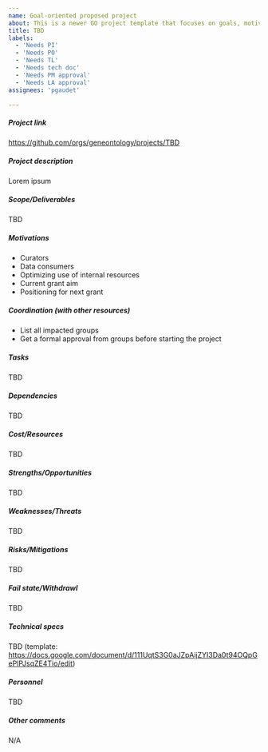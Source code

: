 ```yaml
---
name: Goal-oriented proposed project
about: This is a newer GO project template that focuses on goals, motivations, and results.
title: TBD
labels: 
  - 'Needs PI'
  - 'Needs PO'
  - 'Needs TL'
  - 'Needs tech doc'
  - 'Needs PM approval'
  - 'Needs LA approval'
assignees: 'pgaudet'

---
```


##### Project link
https://github.com/orgs/geneontology/projects/TBD

##### Project description

Lorem ipsum

##### Scope/Deliverables

TBD

##### Motivations

* Curators
* Data consumers
* Optimizing use of internal resources
* Current grant aim
* Positioning for next grant

##### Coordination (with other resources)

* List all impacted groups
* Get a formal approval from groups before starting the project

##### Tasks

TBD

##### Dependencies

TBD

##### Cost/Resources

TBD

##### Strengths/Opportunities

TBD

##### Weaknesses/Threats

TBD

##### Risks/Mitigations

TBD

##### Fail state/Withdrawl

TBD

##### Technical specs

TBD (template: https://docs.google.com/document/d/111UqtS3G0aJZpAijZYI3Da0t94OQpGePlPJsqZE4Tio/edit)

##### Personnel

TBD

##### Other comments
N/A
